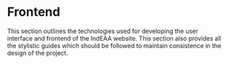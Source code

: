 # Frontend

This section outlines the technologies used for developing the user interface and frontend of the IndEAA website.
This section also provides all the stylistic guides which should be followed to maintain consistence in the design of the project.
